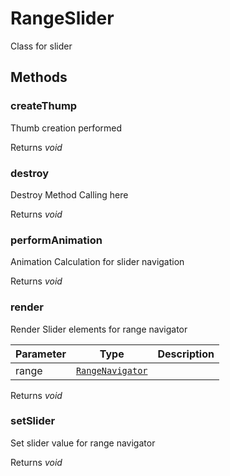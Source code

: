 # RangeSlider

Class for slider

## Methods

### createThump

Thumb creation performed

Returns *void*

### destroy

Destroy Method Calling here

Returns *void*

### performAnimation

Animation Calculation for slider navigation

Returns *void*

### render

Render Slider elements for range navigator

| Parameter | Type | Description |
|------|------|-------------|
| range |  [`RangeNavigator`](./api-rangeNavigator.html) | <br> |

Returns *void*

### setSlider

Set slider value for range navigator

Returns *void*
